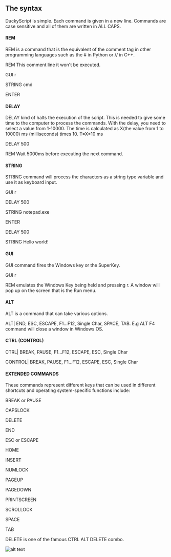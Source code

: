 ## **The syntax** 
DuckyScript is simple. Each command is given in a new line. Commands are case sensitive and all of them are written in ALL CAPS.

#### **REM** 

REM is a command that is the equivalent of the comment tag in other programming languages such as the # in Python or // in C++. 

REM This comment line it won't be executed. 

GUI r 

STRING cmd

ENTER 



#### **DELAY** 

DELAY kind of halts the execution of the script. This is needed to give some time to the computer to process the commands. With the delay, you need to select a value from 1-10000. The time is calculated as X(the value from 1 to 10000) ms (milliseconds) times 10. T=X\*10 ms

DELAY 500

REM Wait 5000ms before executing the next command.

#### **STRING**

STRING command will process the characters as a string type variable and use it as keyboard input. 

GUI r

DELAY 500

STRING notepad.exe

ENTER

DELAY 500

STRING Hello world!

#### **GUI** 
GUI command fires the Windows key or the SuperKey. 

GUI r 

REM emulates the Windows Key being held and pressing r. A window will pop up on the screen that is the Run menu. 

#### **ALT** 

ALT is a command that can take various options. 

ALT| END, ESC, ESCAPE, F1…F12, Single Char, SPACE, TAB. E.g ALT F4 command will close a window in Windows OS. 

#### **CTRL (CONTROL)**

CTRL| BREAK, PAUSE, F1…F12, ESCAPE, ESC, Single Char

CONTROL| BREAK, PAUSE, F1…F12, ESCAPE, ESC, Single Char

#### **EXTENDED COMMANDS**

These commands represent different keys that can be used in different shortcuts and operating system-specific functions include: 

BREAK or PAUSE

CAPSLOCK

DELETE

END

ESC or ESCAPE

HOME

INSERT

NUMLOCK

PAGEUP

PAGEDOWN

PRINTSCREEN

SCROLLOCK

SPACE

TAB

DELETE is one of the famous CTRL ALT DELETE combo.

![alt text](https://computergeeksnow.com/wp-content/uploads/2009/09/keyboard-gangs.jpg)


